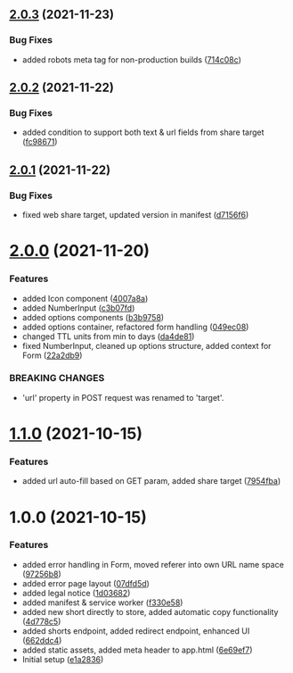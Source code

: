 ## [2.0.3](https://github.com/vorchdorf-dot-media/shorts/compare/v2.0.2...v2.0.3) (2021-11-23)


### Bug Fixes

* added robots meta tag for non-production builds ([714c08c](https://github.com/vorchdorf-dot-media/shorts/commit/714c08caa538e7cc8c5688003a84eaee3f8ef21b))

## [2.0.2](https://github.com/vorchdorf-dot-media/shorts/compare/v2.0.1...v2.0.2) (2021-11-22)


### Bug Fixes

* added condition to support both text & url fields from share target ([fc98671](https://github.com/vorchdorf-dot-media/shorts/commit/fc98671ce04da5084d36b96637c49aad718be8d4))

## [2.0.1](https://github.com/vorchdorf-dot-media/shorts/compare/v2.0.0...v2.0.1) (2021-11-22)


### Bug Fixes

* fixed web share target, updated version in manifest ([d7156f6](https://github.com/vorchdorf-dot-media/shorts/commit/d7156f68e506d1c78bacee43770f7d84440ae435))

# [2.0.0](https://github.com/vorchdorf-dot-media/shorts/compare/v1.1.0...v2.0.0) (2021-11-20)


### Features

* added Icon component ([4007a8a](https://github.com/vorchdorf-dot-media/shorts/commit/4007a8a56009cc452410cacb4af87384a440dbe2))
* added NumberInput ([c3b07fd](https://github.com/vorchdorf-dot-media/shorts/commit/c3b07fdc20dd625d5cdf720eac05902a02fb1173))
* added options components ([b3b9758](https://github.com/vorchdorf-dot-media/shorts/commit/b3b9758e23e2adfad2b57281d3906b212fa558af))
* added options container, refactored form handling ([049ec08](https://github.com/vorchdorf-dot-media/shorts/commit/049ec0823166360b3c320eae957c7892748c933c))
* changed TTL units from min to days ([da4de81](https://github.com/vorchdorf-dot-media/shorts/commit/da4de8166a79fa06e8b411fb96a28c0616d82ab2))
* fixed NumberInput, cleaned up options structure, added context for Form ([22a2db9](https://github.com/vorchdorf-dot-media/shorts/commit/22a2db90eca6bc169e293a923bfde846c2ffdca5))


### BREAKING CHANGES

* 'url' property in POST request was renamed to 'target'.

# [1.1.0](https://github.com/vorchdorf-dot-media/shorts/compare/v1.0.0...v1.1.0) (2021-10-15)


### Features

* added url auto-fill based on GET param, added share target ([7954fba](https://github.com/vorchdorf-dot-media/shorts/commit/7954fba5c88a18232c0eecdc2bc5bef4a9dbded9))

# 1.0.0 (2021-10-15)


### Features

* added error handling in Form, moved referer into own URL name space ([97256b8](https://github.com/vorchdorf-dot-media/shorts/commit/97256b86102809004f4d29376bdaa907c1a80006))
* added error page layout ([07dfd5d](https://github.com/vorchdorf-dot-media/shorts/commit/07dfd5d895bec897986323b5faf992e3bc5df633))
* added legal notice ([1d03682](https://github.com/vorchdorf-dot-media/shorts/commit/1d03682834eccf288506fa8fcf5decb896bfb170))
* added manifest & service worker ([f330e58](https://github.com/vorchdorf-dot-media/shorts/commit/f330e58b480a370f22d42b77a7f9c0fc8e93f6de))
* added new short directly to store, added automatic copy functionality ([4d778c5](https://github.com/vorchdorf-dot-media/shorts/commit/4d778c55d7a4e6162312611f484673782d9ed281))
* added shorts endpoint, added redirect endpoint, enhanced UI ([662ddc4](https://github.com/vorchdorf-dot-media/shorts/commit/662ddc4c00d99e267915cb0f2cec11fd299931f2))
* added static assets, added meta header to app.html ([6e69ef7](https://github.com/vorchdorf-dot-media/shorts/commit/6e69ef75d8bb34b2c25dd86c9e7e767f7d15a5d5))
* Initial setup ([e1a2836](https://github.com/vorchdorf-dot-media/shorts/commit/e1a2836e0d1254253b07da6f70ceb516554d8819))
